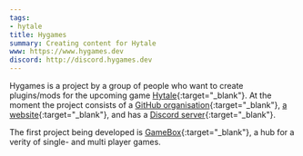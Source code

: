 ```yaml
---
tags:
- hytale
title: Hygames
summary: Creating content for Hytale
www: https://www.hygames.dev
discord: http://discord.hygames.dev
---
```

Hygames is a project by a group of people who want to create plugins/mods for the upcoming game [Hytale](https://hytale.com/){:target="_blank"}. At the moment the project consists of a [GitHub organisation](https://github.com/hygames){:target="_blank"}, [a website](https://www.hygames.dev){:target="_blank"}, and has a [Discord server](http://discord.hygames.dev){:target="_blank"}.

The first project being developed is [GameBox](https://www.hygames.dev/gamebox){:target="_blank"}, a hub for a verity of single- and multi player games.
